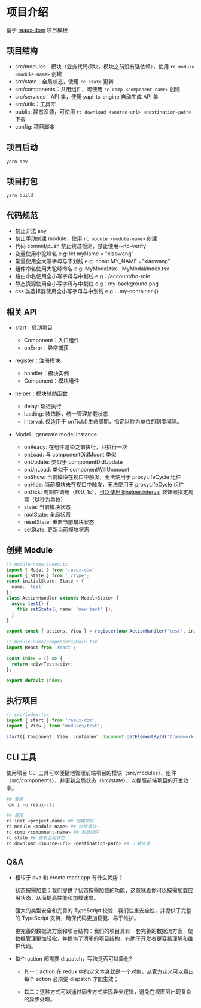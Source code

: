 # 项目介绍

基于 [reaux-dom](https://github.com/FE-Combo/reaux) 项目模板

## 项目结构

- src/modules：模块（业务代码模块，模块之前没有强依赖），使用 `rc module <module-name>` 创建
- src/state：全局状态，使用 `rc state` 更新
- src/components：共用组件，可使用 `rc comp <component-name>` 创建
- src/services：API 集，使用 yapi-ts-engine 自动生成 API 集
- src/utils：工具库
- public: 静态资源，可使用 `rc download <source-url> <destination-path>` 下载
- config: 项目脚本

## 项目启动

`yarn dev`

## 项目打包

`yarn build`

## 代码规范

- 禁止非法 any
- 禁止手动创建 module，使用 `rc module <module-name>` 创建
- 代码 commit/push 禁止绕过检测，禁止使用--no-verify
- 变量使用小驼峰名 e.g: let myName = "xiaowang"
- 常量使用全大写字母与下划线 e.g: const MY_NAME ="xiaowang"
- 组件命名使用大驼峰命名 e.g: MyModal.tsx、MyModal/index.tsx
- 路由命名使用全小写字母与中划线 e.g：/account/bo-role
- 静态资源使用全小写字母与中划线 e.g：my-background.png
- css 类选择器使用全小写字母与中划线 e.g：.my-container {}

## 相关 API

- start：启动项目

  - Component：入口组件
  - onError：异常捕获

- register：注册模块

  - handler：模块实例
  - Component：模块组件

- helper：模块辅助函数

  - delay: 延迟执行
  - loading: 装饰器，统一管理加载状态
  - interval: 仅适用于 onTick()生命周期，指定以秒为单位的刻度间隔。

- Model：generate model instance

  - onReady: 在组件渲染之前执行，只执行一次
  - onLoad: 与 componentDidMount 类似
  - onUpdate: 类似于 componentDidUpdate
  - onUnLoad: 类似于 componentWillUnmount
  - onShow: 当前模块在视口中触发，无法使用于 proxyLifeCycle 组件
  - onHide: 当前模块未在视口中触发，无法使用于 proxyLifeCycle 组件
  - onTick: 周期性调用（默认 1s），可以使用@helper.interval 装饰器指定周期（以秒为单位）
  - state: 当前模块状态
  - rootState: 全局状态
  - resetState: 重置当前模块状态
  - setState: 更新当前模块状态

## 创建 Module

```typescript
// module-name/index.ts
import { Model } from 'reaux-dom';
import { State } from './type';
const initialState: State = {
  name: 'test'
};
class ActionHandler extends Model<State> {
  async test() {
    this.setState({ name: 'new test' });
  }
}

export const { actions, View } = register(new ActionHandler('test', initialState), Component);

// module-name/components/Main.tsx
import React from 'react';

const Index = () => {
  return <div>Test</div>;
};

export default Index;
```

## 执行项目

```typescript
// src/index.tsx
import { start } from 'reaux-dom';
import { View } from 'modules/test';

start({ Component: View, container: document.getElementById('framework-app-root') as HTMLDivElement });
```

## CLI 工具

使用项目 CLI 工具可以便捷地管理前端项目的模块（src/modules）、组件（src/components），并更新全局状态（src/state），以提高前端项目的开发效率。

```bash
## 安装
npm i -g reaux-cli

## 使用
rc init <project-name> ## 创建项目
rc module <module-name> ## 创建模块
rc comp <component-name> ## 创建组件
rc state ## 更新全局状态
rc download <source-url> <destination-path> ## 下载资源
```

## Q&A

- 相较于 dva 和 create react app 有什么优势？

  状态按需加载：我们提供了状态按需加载的功能，这意味着你可以按需加载应用状态，从而提高性能和加载速度。

  强大的类型安全和完善的 TypeScript 校验：我们注重安全性，并提供了完整的 TypeScript 支持，确保代码更加稳健、易于维护。

  更完善的数据流方案和项目结构：我们的项目具有一套完善的数据流方案，使数据管理更加轻松，并提供了清晰的项目结构，有助于开发者更容易理解和维护代码。

- 每个 action 都需要 dispatch，写法是否可以简化?

  - 其一：action 在 redux 中的定义本身就是一个对象，从官方定义可以看出每个 action 必须要 dispatch 才能生效；

  - 其二：这种方式可以通过同步方式实现异步逻辑，避免在视图层出现复杂的异步处理。
